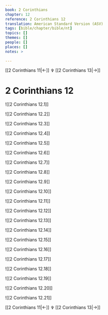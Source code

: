 ```yaml
---
book: 2 Corinthians
chapter: 12
reference: 2 Corinthians 12
translation: American Standard Version (ASV)
tags: [bible/chapter/bible/nt]
topics: []
themes: []
people: []
places: []
notes: >
  
---
```


[[2 Corinthians 11|<-]] ✞ [[2 Corinthians 13|->]]

# 2 Corinthians 12

![[2 Corinthians 12.1]]

![[2 Corinthians 12.2]]

![[2 Corinthians 12.3]]

![[2 Corinthians 12.4]]

![[2 Corinthians 12.5]]

![[2 Corinthians 12.6]]

![[2 Corinthians 12.7]]

![[2 Corinthians 12.8]]

![[2 Corinthians 12.9]]

![[2 Corinthians 12.10]]

![[2 Corinthians 12.11]]

![[2 Corinthians 12.12]]

![[2 Corinthians 12.13]]

![[2 Corinthians 12.14]]

![[2 Corinthians 12.15]]

![[2 Corinthians 12.16]]

![[2 Corinthians 12.17]]

![[2 Corinthians 12.18]]

![[2 Corinthians 12.19]]

![[2 Corinthians 12.20]]

![[2 Corinthians 12.21]]

[[2 Corinthians 11|<-]] ✞ [[2 Corinthians 13|->]]
